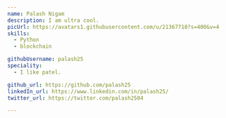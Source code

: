 ```yaml
---
name: Palash Nigam
description: I am ultra cool.
picUrl: https://avatars1.githubusercontent.com/u/21367710?s=400&v=4
skills:
  - Python
  - blockchain

githubUsername: palash25
speciality:
  - I like patel.

github_url: https://github.com/palash25
linkedIn_url: https://www.linkedin.com/in/palash25/
twitter_url: https://twitter.com/palash2504

---
```

